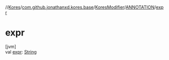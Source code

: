 //[Kores](../../../../index.md)/[com.github.jonathanxd.kores.base](../../index.md)/[KoresModifier](../index.md)/[ANNOTATION](index.md)/[expr](expr.md)

# expr

[jvm]\
val [expr](expr.md): [String](https://kotlinlang.org/api/latest/jvm/stdlib/kotlin/-string/index.html)
